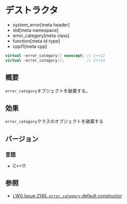 # デストラクタ
* system_error[meta header]
* std[meta namespace]
* error_category[meta class]
* function[meta id-type]
* cpp11[meta cpp]

```cpp
virtual ~error_category() noexcept; // C++11
virtual ~error_category();          // C++14
```

## 概要
`error_category`オブジェクトを破棄する。


## 効果
`error_category`クラスのオブジェクトを破棄する


## バージョン
### 言語
- C++11


## 参照
- [LWG Issue 2145. `error_category` default constructor](http://www.open-std.org/jtc1/sc22/wg21/docs/lwg-defects.html#2145)

